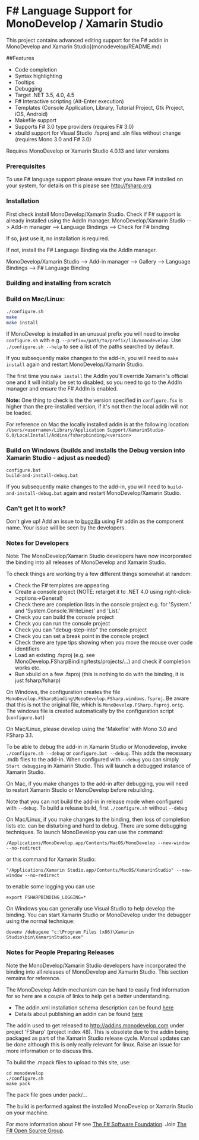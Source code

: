 # F# Language Support for MonoDevelop / Xamarin Studio

This project contains advanced editing support for the F# addin in MonoDevelop and Xamarin Studio](monodevelop/README.md)

##Features
* Code completion
* Syntax highlighting
* Tooltips
* Debugging 
* Target .NET 3.5, 4.0, 4.5
* F# Interactive scripting (Alt-Enter execution)
* Templates (Console Application, Library, Tutorial Project, Gtk Project, iOS, Android)
* Makefile support
* Supports F# 3.0 type providers (requires F# 3.0)
* xbuild support for Visual Studio .fsproj and .sln files without change (requires Mono 3.0 and F# 3.0)

Requires MonoDevelop or Xamarin Studio 4.0.13 and later versions

### Prerequisites

To use F# language support please ensure that you have F# installed on your system, for details on this please see http://fsharp.org

### Installation

First check install MonoDevelop/Xamarin Studio. Check if F# support is already installed using the AddIn manager.
   MonoDevelop/Xamarin Studio
        --> Add-in manager 
        --> Language Bindings 
		--> Check for F# binding

If so, just use it, no installation is required.

If not, install the F# Language Binding via the AddIn manager.

   MonoDevelop/Xamarin Studio
        --> Add-in manager 
        --> Gallery
        --> Language Bindings 
        --> F# Language Binding


### Building and installing from scratch

### Build on Mac/Linux:

```bash
./configure.sh 
make 
make install
```

If MonoDevelop is installed in an unusual prefix you will need to invoke `configure.sh` with e.g. `--prefix=/path/to/prefix/lib/monodevelop`. Use `./configure.sh --help` to see a list of the paths searched by default.

If you subsequently make changes to the add-in, you will need to `make install` again and restart MonoDevelop/Xamarin Studio. 

The first time you `make install` the AddIn you'll override Xamarin's official one and it will initially be set to disabled, so you need to go to the AddIn manager and ensure the F# AddIn is enabled.  

**Note:**  One thing to check is the the version specified in `configure.fsx` is higher than the pre-installed version, if it's not then the local addin will not be loaded.   

For reference on Mac the locally installed addin is at the following location:  ```/Users/<username>/Library/Application Support/XamarinStudio-6.0/LocalInstall/Addins/fsharpbinding/<version>```

### Build on Windows (builds and installs the Debug version into Xamarin Studio - adjust as needed)

```dos
configure.bat
build-and-install-debug.bat
```

If you subsequently make changes to the add-in, you will need to `build-and-install-debug.bat` again and restart MonoDevelop/Xamarin Studio. 

### Can't get it to work?  

Don't give up! Add an issue to [bugzilla](https://bugzilla.xamarin.com/enter_bug.cgi?product=Xamarin%20Studio) using F# addin as the component name. Your issue will be seen by the developers.

### Notes for Developers

Note: The MonoDevelop/Xamarin Studio developers have now incorporated the binding into all releases 
of MonoDevelop and Xamarin Studio. 

To check things are working try a few different things somewhat at random:
  - Check the F# templates are appearing
  - Create a console project (NOTE: retarget it to .NET 4.0 using right-click->options->General)
  - Check there are completion lists in the console project e.g. for 'System.' and 'System.Console.WriteLine(' and 'List.'
  - Check you can build the console project
  - Check you can run the console project
  - Check you can "debug-step-into" the console project
  - Check you can set a break point in the console project
  - Check there are type tips showing when you move the mouse over code identifiers
  - Load an existing .fsproj (e.g. see MonoDevelop.FSharpBinding/tests/projects/...) and check if completion works etc.
  - Run xbuild on a few .fsproj (this is nothing to do with the binding, it is just fsharp/fsharp)

On Windows, the configuration creates the file `MonoDevelop.FSharpBinding\MonoDevelop.FSharp.windows.fsproj`. 
Be aware that this is not the original file, which is `MonoDevelop.FSharp.fsproj.orig`. The windows file is 
created automatically by the configuration script (`configure.bat`)

On Mac/Linux, please develop using  the 'Makefile' with Mono 3.0 and FSharp 3.1. 

To be able to debug the add-in in Xamarin Studio or Monodevelop, invoke `./configure.sh --debug` or `configure.bat --debug`. This adds the necessary .mdb files to the add-in. 
When configured with `--debug` you can simply `Start debugging` in Xamarin Studio. This will launch a debugged instance of Xamarin Studio. 

On Mac, if you make changes to the add-in after debugging, you will need to restart Xamarin Studio or MonoDevelop before rebuilding. 

Note that you can not build the add-in in release mode when configured with `--debug`. To build a release build, first `./configure.sh` without `--debug`


On Mac/Linux, if you make changes to the binding, then loss of completion lists etc. can be disturbing and hard to debug. There are some debugging techniques. To launch MonoDevelop you can use the command:  
```
/Applications/MonoDevelop.app/Contents/MacOS/MonoDevelop --new-window --no-redirect
```
or this command for Xamarin Studio:  
```
"/Applications/Xamarin Studio.app/Contents/MacOS/XamarinStudio" --new-window --no-redirect
```
to enable some logging you can use

	export FSHARPBINDING_LOGGING=*

On Windows you can generally use Visual Studio to help develop the binding. 
You can start Xamarin Studio or MonoDevelop under the debugger using the normal technique:

	devenv /debugexe "c:\Program Files (x86)\Xamarin Studio\bin\XamarinStudio.exe"


### Notes for People Preparing Releases

Note the MonoDevelop/Xamarin Studio developers have incorporated the binding into all releases 
of MonoDevelop and Xamarin Studio. This section remains for reference.

The MonoDevelop Addin mechanism can be hard to easily find information for so here are a couple of links to help get a better understanding.  

  - The addin.xml installation schema description can be found [here](http://addins.monodevelop.com/Source/AddinProjectHelp?projectId=1)
  - Details about publishing an addin can be found [here](http://monodevelop.com/Developers/Articles/Publishing_an_Addin)

The addin used to get released to http://addins.monodevelop.com under project 'FSharp' (project index 48).  This is obsolete due to the addin being packaged as part of the Xamarin Studio release cycle.  Manual updates can be done although this is only really relevant for linux.  Raise an issue for more information or to discuss this.  

To build the .mpack files to upload to this site, use:

	cd monodevelop
	./configure.sh
	make pack

The pack file goes under pack/...

The build is performed against the installed MonoDevelop or Xamarin Studio on your machine. 

For more information about F# see [The F# Software Foundation](http://fsharp.org). Join [The F# Open Source Group](http://fsharp.github.com). 
